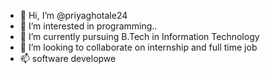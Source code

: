 - 👋 Hi, I’m @priyaghotale24
- 👀 I’m interested in programming..
- 🌱 I’m currently pursuing B.Tech in Information Technology
- 💞️ I’m looking to collaborate on internship and full time job
- 📫 software developwe

<!---
priyaghotale24/priyaghotale24 is a ✨ special ✨ repository because its `README.md` (this file) appears on your GitHub profile.
You can click the Preview link to take a look at your changes.
--->
